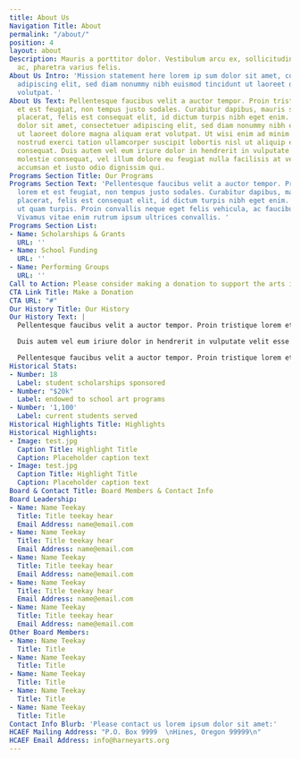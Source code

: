 ```yaml
---
title: About Us
Navigation Title: About
permalink: "/about/"
position: 4
layout: about
Description: Mauris a porttitor dolor. Vestibulum arcu ex, sollicitudin sit amet massa
  ac, pharetra varius felis.
About Us Intro: 'Mission statement here lorem ip sum dolor sit amet, consectetuer
  adipiscing elit, sed diam nonummy nibh euismod tincidunt ut laoreet dolore magna
  volutpat. '
About Us Text: Pellentesque faucibus velit a auctor tempor. Proin tristique lorem
  et est feugiat, non tempus justo sodales. Curabitur dapibus, mauris sed dapibus
  placerat, felis est consequat elit, id dictum turpis nibh eget enim. Lorem ipsum
  dolor sit amet, consectetuer adipiscing elit, sed diam nonummy nibh euismod tincidunt
  ut laoreet dolore magna aliquam erat volutpat. Ut wisi enim ad minim veniam, quis
  nostrud exerci tation ullamcorper suscipit lobortis nisl ut aliquip ex ea commodo
  consequat. Duis autem vel eum iriure dolor in hendrerit in vulputate velit esse
  molestie consequat, vel illum dolore eu feugiat nulla facilisis at vero eros et
  accumsan et iusto odio dignissim qui.
Programs Section Title: Our Programs
Programs Section Text: 'Pellentesque faucibus velit a auctor tempor. Proin tristique
  lorem et est feugiat, non tempus justo sodales. Curabitur dapibus, mauris sed dapibus
  placerat, felis est consequat elit, id dictum turpis nibh eget enim. Vestibulum
  ut quam turpis. Proin convallis neque eget felis vehicula, ac faucibus augue aliquam.
  Vivamus vitae enim rutrum ipsum ultrices convallis. '
Programs Section List:
- Name: Scholarships & Grants
  URL: ''
- Name: School Funding
  URL: ''
- Name: Performing Groups
  URL: ''
Call to Action: Please consider making a donation to support the arts in Harney County.
CTA Link Title: Make a Donation
CTA URL: "#"
Our History Title: Our History
Our History Text: |
  Pellentesque faucibus velit a auctor tempor. Proin tristique lorem et est feugiat, non tempus justo sodales. Curabitur dapibus, mauris sed dapibus placerat, felis est consequat elit, id dictum turpis nibh eget enim. Lorem ipsum dolor sit amet, consectetuer adipiscing elit, sed diam nonummy nibh euismod tincidunt ut laoreet dolore magna aliquam erat volutpat. Ut wisi enim ad minim veniam, quis nostrud exerci tation ullamcorper suscipit lobortis nisl ut aliquip ex ea commodo consequat. Duis autem vel eum iriure dolor in hendrerit in vulputate velit esse molestie consequat, vel illum dolore eu feugiat nulla facilisis at vero eros et accumsan et iusto odio dignissim qui.

  Duis autem vel eum iriure dolor in hendrerit in vulputate velit esse molestie consequat, vel illum dolore eu feugiat nulla facilisis at vero eros et accumsan et iusto odio dignissim qui. Pellentesque faucibus velit a auctor tempor. Proin tristique lorem et est feugiat, non tempus justo sodales.

  Pellentesque faucibus velit a auctor tempor. Proin tristique lorem et est feugiat, non tempus justo sodales. Curabitur dapibus, mauris sed dapibus placerat, felis est consequat elit, id dictum turpis nibh eget enim. Lorem ipsum dolor sit amet, consectetuer adipiscing elit, sed diam nonummy nibh euismod tincidunt ut laoreet dolore magna.
Historical Stats:
- Number: 18
  Label: student scholarships sponsored
- Number: "$20k"
  Label: endowed to school art programs
- Number: '1,100'
  Label: current students served
Historical Highlights Title: Highlights
Historical Highlights:
- Image: test.jpg
  Caption Title: Highlight Title
  Caption: Placeholder caption text
- Image: test.jpg
  Caption Title: Highlight Title
  Caption: Placeholder caption text
Board & Contact Title: Board Members & Contact Info
Board Leadership:
- Name: Name Teekay
  Title: Title teekay hear
  Email Address: name@email.com
- Name: Name Teekay
  Title: Title teekay hear
  Email Address: name@email.com
- Name: Name Teekay
  Title: Title teekay hear
  Email Address: name@email.com
- Name: Name Teekay
  Title: Title teekay hear
  Email Address: name@email.com
- Name: Name Teekay
  Title: Title teekay hear
  Email Address: name@email.com
Other Board Members:
- Name: Name Teekay
  Title: Title
- Name: Name Teekay
  Title: Title
- Name: Name Teekay
  Title: Title
- Name: Name Teekay
  Title: Title
- Name: Name Teekay
  Title: Title
Contact Info Blurb: 'Please contact us lorem ipsum dolor sit amet:'
HCAEF Mailing Address: "P.O. Box 9999  \nHines, Oregon 99999\n"
HCAEF Email Address: info@harneyarts.org
---
```

